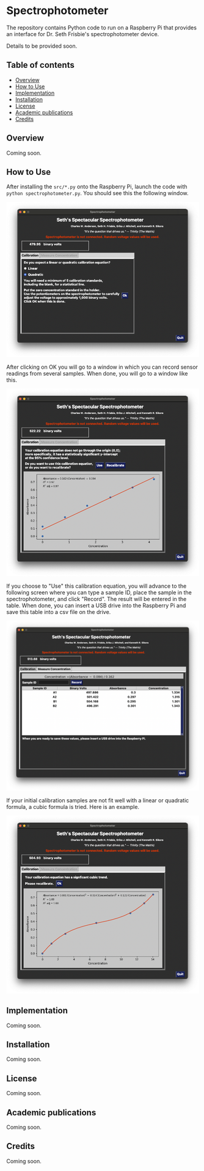 # Spectrophotometer 

<!--
<div>
  <p align="center">
    <img src="pictures/logo.png" width="800"> 
  </p>
</div>
-->

The repository contains Python code to run on a Raspberry Pi that provides an
interface for Dr. Seth Frisbie's spectrophotometer device.

Details to be provided soon.

<!--
ThePhish is an automated phishing email analysis tool based on [TheHive](https://github.com/TheHive-Project/TheHive), [Cortex](https://github.com/TheHive-Project/Cortex/) and [MISP](https://github.com/MISP/MISP). It is a web application written in Python 3 and based on Flask that automates the entire analysis process starting from the extraction of the observables from the header and the body of an email to the elaboration of a verdict which is final in most cases. In addition, it allows the analyst to intervene in the analysis process and obtain further details on the email being analyzed if necessary. In order to interact with TheHive and Cortex, it uses [TheHive4py](https://github.com/TheHive-Project/TheHive4py) and [Cortex4py](https://github.com/TheHive-Project/Cortex4py), which are the Python API clients that allow using the REST APIs made available by TheHive and Cortex respectively.

![OS](https://img.shields.io/badge/OS-Linux-red?style=flat&logo=linux)
[![made-with-python](https://img.shields.io/badge/Made%20with-Python%203.8-1f425f.svg?logo=python)](https://www.python.org/)
[![Docker](https://img.shields.io/badge/Docker-available-green.svg?style=flat&logo=docker)](https://github.com/emalderson/ThePhish/tree/master/docker)
[![Maintenance](https://img.shields.io/badge/Maintained-yes-green.svg)](https://github.com/emalderson/ThePhish)
[![GitHub](https://img.shields.io/github/license/emalderson/ThePhish)](https://github.com/emalderson/ThePhish/blob/master/LICENSE)
[![Documentation](https://img.shields.io/badge/Documentation-complete-green.svg?style=flat)](https://github.com/emalderson/ThePhish)

-->

## Table of contents

* [Overview](#overview)
* [How to Use](#how-to-use)
* [Implementation](#implementation)
* [Installation](#installation)
* [License](#license)
* [Academic publications](#academic-publications)
* [Credits](#credits)


## Overview

Coming soon.

## How to Use

After installing the `src/*.py` onto the Raspberry Pi, launch the code
with `python spectrophotometer.py`.  You should see this the following
window.

![Start Screen](images/first-screen.png)

After clicking on OK you will go to a window in which you can record
sensor readings from several samples.  When done, you will go to a
window like this.

![Linear with Intercept](images/linear-intercept.png)

If you choose to "Use" this calibration equation, you will advance
to the following screen where you can type a sample ID, place the
sample in the spectrophotometer, and click "Record". The result will
be entered in the table.  When done, you can insert a USB drive into 
the Raspberry Pi and save this table into a csv file on the drive.

![Using Linear with Intercept](images/linear-intercept-use.png) 

If your initial calibration samples are not fit well with a linear or
quadratic formula, a cubic formula is tried.  Here is an example.

![Cubic](images/cubic.png)


## Implementation

Coming soon.

## Installation

Coming soon.

<!--
1. Clone the repository
	```    
	$ git clone https://github.com/emalderson/ThePhish.git
	```
 2. Create a Python virtual environment and activate it (it is good practice but it is not required)
	```     
	$ cd ThePhish/app
	$ sudo apt install python3-venv
	$ python3 -m venv venv
	$ source venv/bin/activate
	 ```
 3. Install the requirements
	```
	$ pip install -r requirements.txt
	```

-->


## License

Coming soon.

<!--

ThePhish is an open-source and free software released under the [AGPL](https://github.com/emalderson/ThePhish/blob/master/LICENSE) (Affero General Public License).

-->

## Academic publications

Coming soon.

## Credits

Coming soon.
